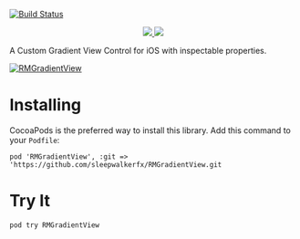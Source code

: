 
[![Build Status](https://travis-ci.com/sleepwalkerfx/RMGradientView.svg)](https://travis-ci.com/sleepwalkerfx/RMGradientView)

<p align="center">
	<a href="https://swift.org">
		<img src="https://img.shields.io/badge/Swift-4.0-orange.svg?style=flat">
	</a>
	<a href="https://tldrlegal.com/license/mit-license">
		<img src="https://img.shields.io/badge/License-MIT-blue.svg?style=flat">
	</a>
</p>

A Custom Gradient View Control for iOS with inspectable properties.


[![RMGradientView](https://img.youtube.com/vi/JA_I5EXuthc/0.jpg)](https://www.youtube.com/watch?v=JA_I5EXuthc)





# Installing 

CocoaPods is the preferred way to install this library. Add this command to your `Podfile`:

```
pod 'RMGradientView', :git => 'https://github.com/sleepwalkerfx/RMGradientView.git
```

# Try It


```
pod try RMGradientView
```

